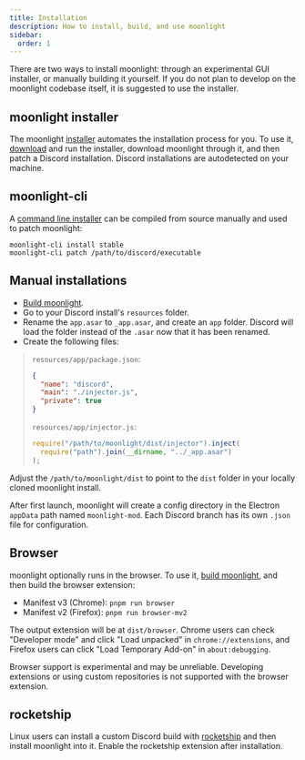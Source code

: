 ```yaml
---
title: Installation
description: How to install, build, and use moonlight
sidebar:
  order: 1
---
```


There are two ways to install moonlight: through an experimental GUI installer, or manually building it yourself. If you do not plan to develop on the moonlight codebase itself, it is suggested to use the installer.

## moonlight installer

The moonlight [installer](https://github.com/moonlight-mod/moonlight-installer) automates the installation process for you. To use it, [download](https://github.com/moonlight-mod/moonlight-installer/releases/latest) and run the installer, download moonlight through it, and then patch a Discord installation. Discord installations are autodetected on your machine.

## moonlight-cli

A [command line installer](https://github.com/moonlight-mod/moonlight-installer/main/crates/moonlight-cli) can be compiled from source manually and used to patch moonlight:

```shell
moonlight-cli install stable
moonlight-cli patch /path/to/discord/executable
```

## Manual installations

- [Build moonlight](/dev/setup).
- Go to your Discord install's `resources` folder.
- Rename the `app.asar` to `_app.asar`, and create an `app` folder. Discord will load the folder instead of the `.asar` now that it has been renamed.
- Create the following files:

> `resources/app/package.json`:
>
> ```json
> {
>   "name": "discord",
>   "main": "./injector.js",
>   "private": true
> }
> ```
>
> `resources/app/injector.js`:
>
> ```js
> require("/path/to/moonlight/dist/injector").inject(
>   require("path").join(__dirname, "../_app.asar")
> );
> ```

Adjust the `/path/to/moonlight/dist` to point to the `dist` folder in your locally cloned moonlight install.

After first launch, moonlight will create a config directory in the Electron `appData` path named `moonlight-mod`. Each Discord branch has its own `.json` file for configuration.

## Browser

moonlight optionally runs in the browser. To use it, [build moonlight](/dev/setup), and then build the browser extension:

- Manifest v3 (Chrome): `pnpm run browser`
- Manifest v2 (Firefox): `pnpm run browser-mv2`

The output extension will be at `dist/browser`. Chrome users can check "Developer mode" and click "Load unpacked" in `chrome://extensions`, and Firefox users can click "Load Temporary Add-on" in `about:debugging`.

Browser support is experimental and may be unreliable. Developing extensions or using custom repositories is not supported with the browser extension.

## rocketship

Linux users can install a custom Discord build with [rocketship](https://github.com/moonlight-mod/rocketship) and then install moonlight into it. Enable the rocketship extension after installation.
